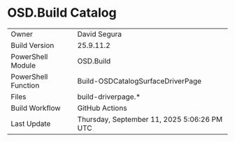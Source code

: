 ﻿# OSD.Build Catalog

| | |
|-|-|
| Owner | David Segura |
| Build Version | 25.9.11.2 |
| PowerShell Module | OSD.Build |
| PowerShell Function | Build-OSDCatalogSurfaceDriverPage |
| Files | build-driverpage.* |
| Build Workflow | GitHub Actions |
| Last Update | Thursday, September 11, 2025 5:06:26 PM UTC |
